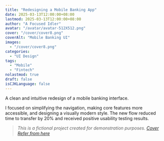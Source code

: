 ```yaml
---
title: "Redesigning a Mobile Banking App"
date: 2025-03-13T12:00:00+08:00
lastmod: 2025-03-13T12:00:00+08:00
author: "A Focused Idler"
avatar: "/avatar/avatar-512X512.png"
cover: "/cover/cover8.png"
coverAlt: "Mobile Banking UI"
images:
  - "/cover/cover8.png"
categories:
  - "UI Design"
tags:
  - "Mobile"
  - "Fintech"
nolastmod: true
draft: false
isCJKLanguage: false
---
```


A clean and intuitive redesign of a mobile banking interface.

<!--more-->

I focused on simplifying the navigation, making core features more accessible, and designing a visually modern style. The new flow reduced time to transfer by 20% and received positive usability testing results.

> *This is a fictional project created for demonstration purposes. [Cover Refer from here](https://dribbble.com/shots/20898830-Lofee-Free-Woman-Health-UI-Mobile-Design-Kit)*

